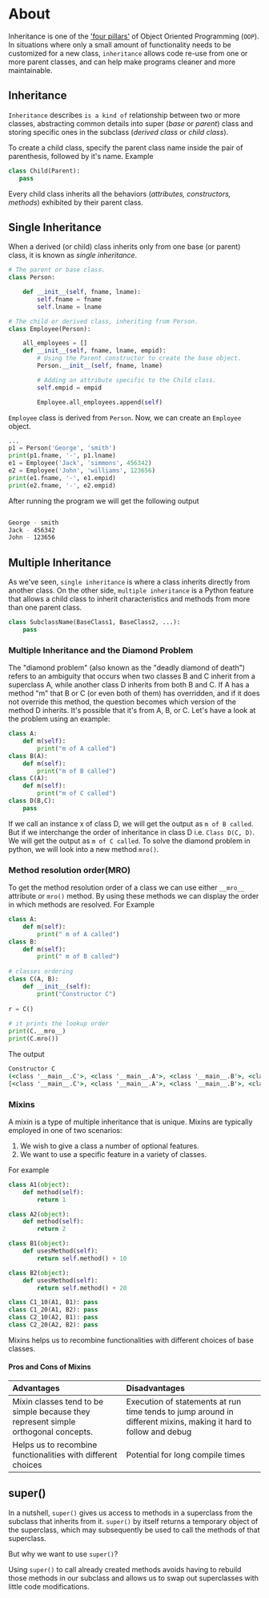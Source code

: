# About

Inheritance is one of the ['four pillars'][four-pillars] of Object Oriented Programming (`OOP`).
In situations where only a small amount of functionality needs to be customized for a new class, `inheritance` allows code re-use from one or more parent classes, and can help make programs cleaner and more maintainable.

## Inheritance

`Inheritance` describes `is a kind of` relationship between two or more classes, abstracting common details into super (_base_ or _parent_) class and storing specific ones in the subclass (_derived class_ or _child class_).

To create a child class, specify the parent class name inside the pair of parenthesis, followed by it's name.
Example
```python
class Child(Parent):  
   pass
```
Every child class inherits all the behaviors (_attributes, constructors, methods_) exhibited by their parent class.
 

## Single Inheritance

When a derived (or child) class inherits only from one base (or parent) class, it is known as _single inheritance_.


```python
# The parent or base class.
class Person:

    def __init__(self, fname, lname):
        self.fname = fname
        self.lname = lname

# The child or derived class, inheriting from Person.                
class Employee(Person):

    all_employees = []
    def __init__(self, fname, lname, empid):
        # Using the Parent constructor to create the base object.
        Person.__init__(self, fname, lname)

        # Adding an attribute specific to the Child class.
        self.empid = empid

        Employee.all_employees.append(self)
```
`Employee` class is derived from `Person`.
Now, we can create an `Employee` object.


```python
...
p1 = Person('George', 'smith')
print(p1.fname, '-', p1.lname)
e1 = Employee('Jack', 'simmons', 456342)
e2 = Employee('John', 'williams', 123656)
print(e1.fname, '-', e1.empid)
print(e2.fname, '-', e2.empid)
```
After running the program we will get the following output
```bash

George - smith
Jack - 456342
John - 123656
```
## Multiple Inheritance
As we've seen, `single inheritance` is where a class inherits directly from another class. 
On the other side, `multiple inheritance` is a Python feature that allows a child class to inherit characteristics and methods from more than one parent class.

```python
class SubclassName(BaseClass1, BaseClass2, ...):
    pass
```
### Multiple Inheritance and the Diamond Problem

The "diamond problem" (also known as the "deadly diamond of death") refers to an ambiguity that occurs when two classes B and C inherit from a superclass A, while another class D inherits from both B and C. If A has a method "m" that B or C (or even both of them) has overridden, and if it does not override this method, the question becomes which version of the method D inherits. It's possible that it's from A, B, or C.
Let's have a look at the problem using an example:

```python
class A:
    def m(self):
        print("m of A called")
class B(A):
    def m(self):
        print("m of B called")
class C(A):
    def m(self):
        print("m of C called")
class D(B,C):
    pass
```
If we call an instance x of class D, we will get the output as `m of B called`. But if we interchange the order of inheritance in class D i.e. `Class D(C, D)`. We will get the output as `m of C called`. 
To solve the diamond problem in python, we will look into a new method `mro()`.
### Method resolution order(MRO)

To get the method resolution order of a class we can use either `__mro__` attribute or `mro()` method. By using these methods we can display the order in which methods are resolved. For Example

```python
class A:
    def m(self):
        print(" m of A called")
class B:
    def m(self):
        print(" m of B called")
  
# classes ordering
class C(A, B):
    def __init__(self):
        print("Constructor C")
  
r = C()
  
# it prints the lookup order 
print(C.__mro__)
print(C.mro())
```
The output 
```cmd
Constructor C
(<class '__main__.C'>, <class '__main__.A'>, <class '__main__.B'>, <class 'object'>)
[<class '__main__.C'>, <class '__main__.A'>, <class '__main__.B'>, <class 'object'>]
```
### Mixins
A mixin is a type of multiple inheritance that is unique. Mixins are typically employed in one of two scenarios:

1. We wish to give a class a number of optional features.
1. We want to use a specific feature in a variety of classes.

For example 
```python
class A1(object):
    def method(self):
        return 1

class A2(object):
    def method(self):
        return 2

class B1(object):
    def usesMethod(self):
        return self.method() + 10

class B2(object):
    def usesMethod(self):
        return self.method() + 20

class C1_10(A1, B1): pass
class C1_20(A1, B2): pass
class C2_10(A2, B1): pass
class C2_20(A2, B2): pass
```
Mixins helps us to recombine functionalities with different choices of base classes.
#### Pros and Cons of Mixins
| Advantages | Disadvantages |
|:-- | :-- |
|Mixin classes tend to be simple because they represent simple orthogonal concepts. | Execution of statements at run time tends to jump around in different mixins, making it hard to follow and debug|
|Helps us to recombine functionalities with different choices | Potential for long compile times|
## __super()__
In a nutshell, `super()` gives us access to methods in a superclass from the subclass that inherits from it.
`super()` by itself returns a temporary object of the superclass, which may subsequently be used to call the methods of that superclass.

But why we want to use `super()`?

Using `super()` to call already created methods avoids having to rebuild those methods in our subclass and allows us to swap out superclasses with little code modifications.

[four-pillars]: https://www.educative.io/edpresso/what-are-the-four-pillars-of-oops-in-python

[four-pillars]: https://www.educative.io/edpresso/what-are-the-four-pillars-of-oops-in-python

